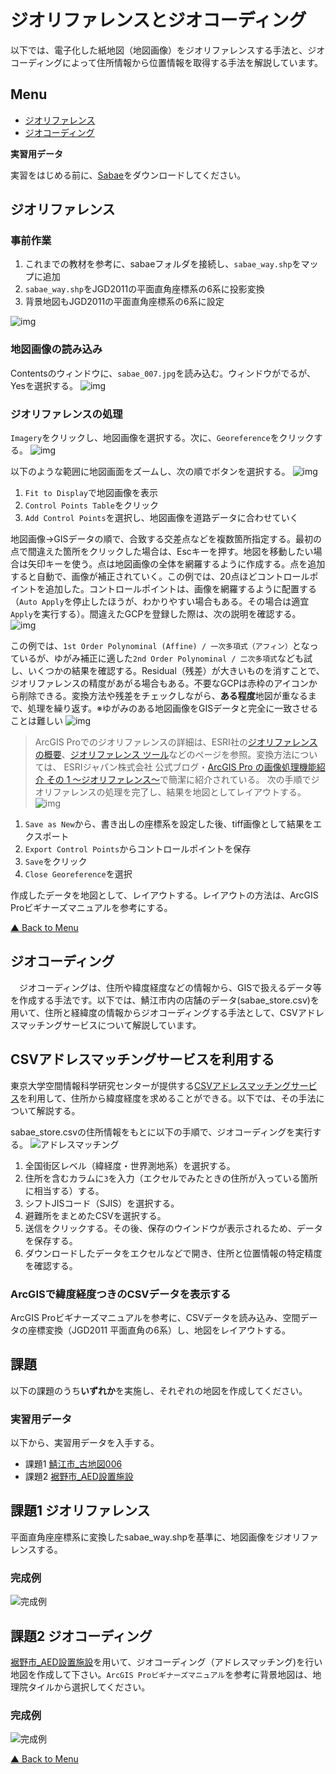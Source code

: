 # ジオリファレンスとジオコーディング
以下では、電子化した紙地図（地図画像）をジオリファレンスする手法と、ジオコーディングによって住所情報から位置情報を取得する手法を解説しています。

**Menu**
-------
- [ジオリファレンス](#ジオリファレンス)
- [ジオコーディング](#ジオコーディング)

**実習用データ**

実習をはじめる前に、[Sabae]をダウンロードしてください。

## ジオリファレンス

### 事前作業
1. これまでの教材を参考に、sabaeフォルダを接続し、`sabae_way.shp`をマップに追加
2. `sabae_way.shp`をJGD2011の平面直角座標系の6系に投影変換
3. 背景地図もJGD2011の平面直角座標系の6系に設定

![img](./img/4-1.png)

### 地図画像の読み込み
Contentsのウィンドウに、`sabae_007.jpg`を読み込む。ウィンドウがでるが、Yesを選択する。
![img](./img/4-2.png)

### ジオリファレンスの処理
`Imagery`をクリックし、地図画像を選択する。次に、`Georeference`をクリックする。
![img](./img/4-3.png)

以下のような範囲に地図画面をズームし、次の順でボタンを選択する。
![img](./img/4-4.png)

1. `Fit to Display`で地図画像を表示
2.  `Control Points Table`をクリック
3.  `Add Control Points`を選択し、地図画像を道路データに合わせていく

地図画像→GISデータの順で、合致する交差点などを複数箇所指定する。最初の点で間違えた箇所をクリックした場合は、Escキーを押す。地図を移動したい場合は矢印キーを使う。点は地図画像の全体を網羅するように作成する。点を追加すると自動で、画像が補正されていく。この例では、20点ほどコントロールポイントを追加した。コントロールポイントは、画像を網羅するように配置する（`Auto Apply`を停止したほうが、わかりやすい場合もある。その場合は適宜`Apply`を実行する）。間違えたGCPを登録した際は、次の説明を確認する。
![img](./img/4-5.png)

この例では、`1st Order Polynominal (Affine) / 一次多項式（アフィン）`となっているが、ゆがみ補正に適した`2nd Order Polynominal / 二次多項式`なども試し、いくつかの結果を確認する。Residual（残差）が大きいものを消すことで、ジオリファレンスの精度があがる場合もある。不要なGCPは赤枠のアイコンから削除できる。変換方法や残差をチェックしながら、**ある程度**地図が重なるまで、処理を繰り返す。※ゆがみのある地図画像をGISデータと完全に一致させることは難しい
![img](./img/4-6.png)

> ArcGIS Proでのジオリファレンスの詳細は、ESRI社の[ジオリファレンスの概要](https://pro.arcgis.com/ja/pro-app/latest/help/data/imagery/overview-of-georeferencing.htm)、[ジオリファレンス ツール](https://pro.arcgis.com/ja/pro-app/latest/help/data/imagery/georeferencing-tools.htm)などのページを参照。変換方法については、
ESRIジャパン株式会社 公式ブログ・[ArcGIS Pro の画像処理機能紹介 その 1 ～ジオリファレンス～](https://blog.esrij.com/2017/08/08/post-27513/)で簡潔に紹介されている。
次の手順でジオリファレンスの処理を完了し、結果を地図としてレイアウトする。
![img](./img/4-7.png)

1. `Save as New`から、書き出しの座標系を設定した後、tiff画像として結果をエクスポート
2. `Export Control Points`からコントロールポイントを保存
3. `Save`をクリック
4. `Close Georeference`を選択

作成したデータを地図として、レイアウトする。レイアウトの方法は、ArcGIS Proビギナーズマニュアルを参考にする。

[▲ Back to Menu]

## ジオコーディング
　ジオコーディングは、住所や緯度経度などの情報から、GISで扱えるデータ等を作成する手法です。以下では、鯖江市内の店舗のデータ(sabae_store.csv)を用いて、住所と経緯度の情報からジオコーディングする手法として、CSVアドレスマッチングサービスについて解説しています。

## CSVアドレスマッチングサービスを利用する
東京大学空間情報科学研究センターが提供する[CSVアドレスマッチングサービス]を利用して、住所から緯度経度を求めることができる。以下では、その手法について解説する。

sabae_store.csvの住所情報をもとに以下の手順で、ジオコーディングを実行する。
![アドレスマッチング](img/8pic_23.png)

1. 全国街区レベル（緯経度・世界測地系）を選択する。
2. 住所を含むカラムに`3`を入力（エクセルでみたときの住所が入っている箇所に相当する）する。
3. シフトJISコード（SJIS）を選択する。
4. 避難所をまとめたCSVを選択する。
5. 送信をクリックする。その後、保存のウインドウが表示されるため、データを保存する。
6. ダウンロードしたデータをエクセルなどで開き、住所と位置情報の特定精度を確認する。

### ArcGISで緯度経度つきのCSVデータを表示する
ArcGIS Proビギナーズマニュアルを参考に、CSVデータを読み込み、空間データの座標変換（JGD2011 平面直角の6系）し、地図をレイアウトする。

## 課題
以下の課題のうち**いずれか**を実施し、それぞれの地図を作成してください。

### 実習用データ
以下から、実習用データを入手する。

- 課題1 [鯖江市_古地図006]
- 課題2 [裾野市_AED設置施設]


## 課題1 ジオリファレンス
平面直角座座標系に変換したsabae_way.shpを基準に、地図画像をジオリファレンスする。

### 完成例
![完成例](img/t8-2.png)


## 課題2 ジオコーディング
[裾野市_AED設置施設]を用いて、ジオコーディング（アドレスマッチング)を行い地図を作成して下さい。`ArcGIS Proビギナーズマニュアル`を参考に背景地図は、地理院タイルから選択してください。

### 完成例
![完成例](img/t8-3.png)

[▲ Back to Menu]

[Sabae]:https://github.com/gis-oer/datasets/raw/master/sabae.zip
[CSVアドレスマッチングサービス]:http://newspat.csis.u-tokyo.ac.jp/geocode-cgi/geocode.cgi?action=start
[鯖江市_古地図006]:https://github.com/gis-oer/datasets/raw/master/tasks/sabae_task.zip
[裾野市_AED設置施設]:https://github.com/gis-oer/datasets/raw/master/tasks/susono_task.zip

[▲ Back to Menu]:./4.md#Menu